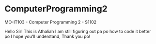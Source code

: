 # ComputerProgramming2
MO-IT103 - Computer Programming 2 - S1102

Hello Sir! This is Athaliah I am still figuring out pa po how to code it better po I hope you'll understand, Thank you po!
